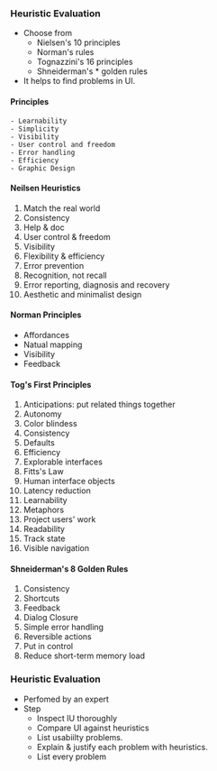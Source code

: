 ### Heuristic Evaluation
- Choose from  
    * Nielsen's 10 principles
    * Norman's rules 
    * Tognazzini's 16 principles
    * Shneiderman's * golden rules
- It helps to find problems in UI.

#### Principles
    - Learnability
    - Simplicity
    - Visibility
    - User control and freedom
    - Error handling
    - Efficiency
    - Graphic Design

#### Neilsen Heuristics
1. Match the real world
2. Consistency 
3. Help & doc
4. User control & freedom
5. Visibility
6. Flexibility & efficiency
7. Error prevention
8. Recognition, not recall
9. Error reporting, diagnosis and recovery
10. Aesthetic and minimalist design  

#### Norman Principles
- Affordances
- Natual mapping
- Visibility
- Feedback

#### Tog's First Principles
1. Anticipations: put related things together
2. Autonomy 
3. Color blindess
4. Consistency
5. Defaults 
6. Efficiency
7. Explorable interfaces
8. Fitts's Law
9. Human interface objects
10. Latency reduction 
11. Learnability
12. Metaphors
13. Project users' work
14. Readability
15. Track state
16. Visible navigation


#### Shneiderman's 8 Golden Rules
1. Consistency
2. Shortcuts
3. Feedback
4. Dialog Closure
5. Simple error handling
6. Reversible actions
7. Put in control
8. Reduce short-term memory load


### Heuristic Evaluation
- Perfomed by an expert
- Step
    * Inspect IU thoroughly
    * Compare UI against heuristics
    * List usabiilty problems.
    * Explain & justify each problem with heuristics.
    * List every problem
